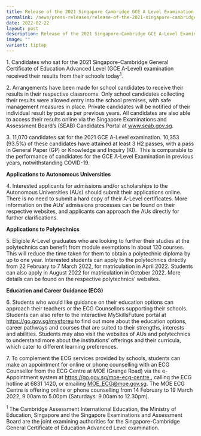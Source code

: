 ```yaml
---
title: Release of the 2021 Singapore Cambridge GCE A Level Examination Results
permalink: /news/press-releases/release-of-the-2021-singapore-cambridge-gce-a-level-examination-results/
date: 2022-02-22
layout: post
description: Release of the 2021 Singapore-Cambridge GCE A-Level Examination Results
image: ""
variant: tiptap
---
```

<p>1. Candidates who sat for the 2021 Singapore-Cambridge General Certificate
of Education Advanced Level (GCE A-Level) examination received their results
from their schools today<sup>1</sup>.</p>
<p>2. Arrangements have been made for school candidates to receive their
results in their respective classrooms. Only school candidates collecting
their results were allowed entry into the school premises, with safe management
measures in place. Private candidates will be notified of their individual
result by post as per previous years. All candidates are also able to access
their results online via the Singapore Examinations and Assessment Board’s
(SEAB) Candidates Portal at <a href="https://www.seab.gov.sg/" rel="noopener noreferrer nofollow" target="_blank"><u>www.seab.gov.sg</u></a>.</p>
<p>3. 11,070 candidates sat for the 2021 GCE A-Level examination. 10,353
(93.5%) of these candidates have attained at least 3 H2 passes, with a
pass in General Paper (GP) or Knowledge and Inquiry (KI).&nbsp; This is
comparable to the performance of candidates for the GCE A-Level Examination
in previous years, notwithstanding COVID-19.</p>
<p><strong>Applications to Autonomous Universities</strong>
</p>
<p>4. Interested applicants for admissions and/or scholarships to the Autonomous
Universities (AUs) should submit their applications online. There is no
need to submit a hard copy of their A-Level certificates. More information
on the AUs’ admissions processes can be found on their respective websites,
and applicants can approach the AUs directly for further clarifications.&nbsp;</p>
<p><strong>Applications to Polytechnics</strong>
</p>
<p>5.&nbsp;Eligible A-Level graduates who are looking to further their studies
at the polytechnics can benefit from module exemptions in about 120 courses.
This will reduce the time taken for them to obtain a polytechnic diploma
by up to one year. Interested students can apply to the polytechnics directly
from 22 February to 7 March 2022, for matriculation in April 2022. Students
can also apply in August 2022 for matriculation in October 2022. More details
can be found on the respective polytechnics’ websites.</p>
<p><strong>Education and Career Guidance (ECG)</strong>
</p>
<p>6.&nbsp;Students who would like guidance on their education options can
approach their teachers or the ECG Counsellors supporting their schools.
Students can also refer to the interactive MySkillsFuture portal at <a href="https://www.seab.gov.sg/" rel="noopener noreferrer nofollow" target="_blank"><u>https://go.gov.sg/mysfpreu</u></a>&nbsp;to
find out more about the education options, career pathways and courses
that are suited to their strengths, interests and abilities. Students may
also visit the websites of AUs and polytechnics to understand more about
the institutions’ offerings and their curricula, which cater to different
learning preferences.</p>
<p>7.&nbsp;To complement the ECG services provided by schools, students can
make an appointment for online or phone counselling with an ECG Counsellor
from the ECG Centre at MOE (Grange Road) via the e-Appointment system at
<a href="https://www.seab.gov.sg/" rel="noopener noreferrer nofollow" target="_blank"><u>https://go.gov.sg/moe-ecg-centre</u>
</a>, calling the ECG hotline at 6831 1420, or emailing <a href="https://www.seab.gov.sg/" rel="noopener noreferrer nofollow" target="_blank"><u>MOE_ECG@moe.gov.sg</u></a>.
The MOE ECG Centre is offering online or phone counselling from 14 February
to 19 March 2022, 9.00am to 5.00pm (Saturdays: 9.00am to 12.30pm).</p>
<p><sup>1 </sup>The Cambridge Assessment International Education, the Ministry
of Education, Singapore and the Singapore Examinations and Assessment Board
are the joint examining authorities for the Singapore-Cambridge General
Certificate of Education Advanced Level examination.</p>
<p></p>